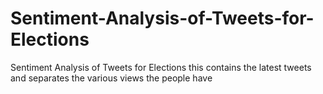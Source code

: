 # Sentiment-Analysis-of-Tweets-for-Elections
Sentiment Analysis of Tweets for Elections this contains the latest tweets and separates the various views the people have 
